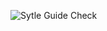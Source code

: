 ![Sytle Guide Check](https://github.com/csantana1121/BitcoinData/.github/workflows/github-actions.yaml/badge.svg)

